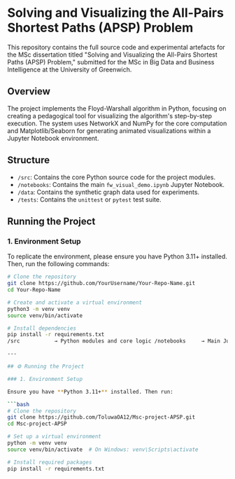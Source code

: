 # Solving and Visualizing the All-Pairs Shortest Paths (APSP) Problem

This repository contains the full source code and experimental artefacts for the MSc dissertation titled "Solving and Visualizing the All-Pairs Shortest Paths (APSP) Problem," submitted for the MSc in Big Data and Business Intelligence at the University of Greenwich.

## Overview

The project implements the Floyd-Warshall algorithm in Python, focusing on creating a pedagogical tool for visualizing the algorithm's step-by-step execution. The system uses NetworkX and NumPy for the core computation and Matplotlib/Seaborn for generating animated visualizations within a Jupyter Notebook environment.

## Structure

- `/src`: Contains the core Python source code for the project modules.
- `/notebooks`: Contains the main `fw_visual_demo.ipynb` Jupyter Notebook.
- `/data`: Contains the synthetic graph data used for experiments.
- `/tests`: Contains the `unittest` or `pytest` test suite.

## Running the Project

### 1. Environment Setup

To replicate the environment, please ensure you have Python 3.11+ installed. Then, run the following commands:

```bash
# Clone the repository
git clone https://github.com/YourUsername/Your-Repo-Name.git
cd Your-Repo-Name

# Create and activate a virtual environment
python3 -m venv venv
source venv/bin/activate

# Install dependencies
pip install -r requirements.txt
/src           → Python modules and core logic /notebooks     → Main Jupyter notebook (fw_visual_demo.ipynb) /data          → Sample graph data for experiments /tests         → Unit tests (if any)

---

## ⚙️ Running the Project

### 1. Environment Setup

Ensure you have **Python 3.11+** installed. Then run:

```bash
# Clone the repository
git clone https://github.com/ToluwaOA12/Msc-project-APSP.git
cd Msc-project-APSP

# Set up a virtual environment
python -m venv venv
source venv/bin/activate  # On Windows: venv\Scripts\activate

# Install required packages
pip install -r requirements.txt
